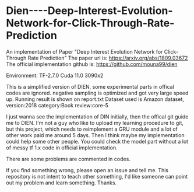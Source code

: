# Dien----Deep-Interest-Evolution-Network-for-Click-Through-Rate-Prediction
An implementation of Paper "Deep Interest Evolution Network for Click-Through Rate Prediction"
The paper url is: https://arxiv.org/abs/1809.03672 
The official implementation github is: https://github.com/mouna99/dien

Environment:
TF-2.7.0
Cuda 11.0
3090x2

This is a simplified version of DIEN, some experimental parts in offical codes are ignored. negative sampling is optimized and got very large speed up.
Running result is shown on report.txt
Dataset used is Amazon dataset, version:2018 category:Book review:core-5 

I just wanna see the implementation of DIN initially, then the offical git guide me to DIEN.
I'm not a guy who like to upload my learning procedure to git, but this project, which needs to reimplement a GRU module and a lot of other work paid me around 5 days.
Then I think maybe my implementation could help some other people. You could check the model part without a lot of messy tf 1.x code in official implementation.

There are some problems are commented in codes. 

If you find something wrong, please open an issue and tell me.
This repository is not intent to teach other something, I'd like someone can point out my problem and learn something.
Thanks.
